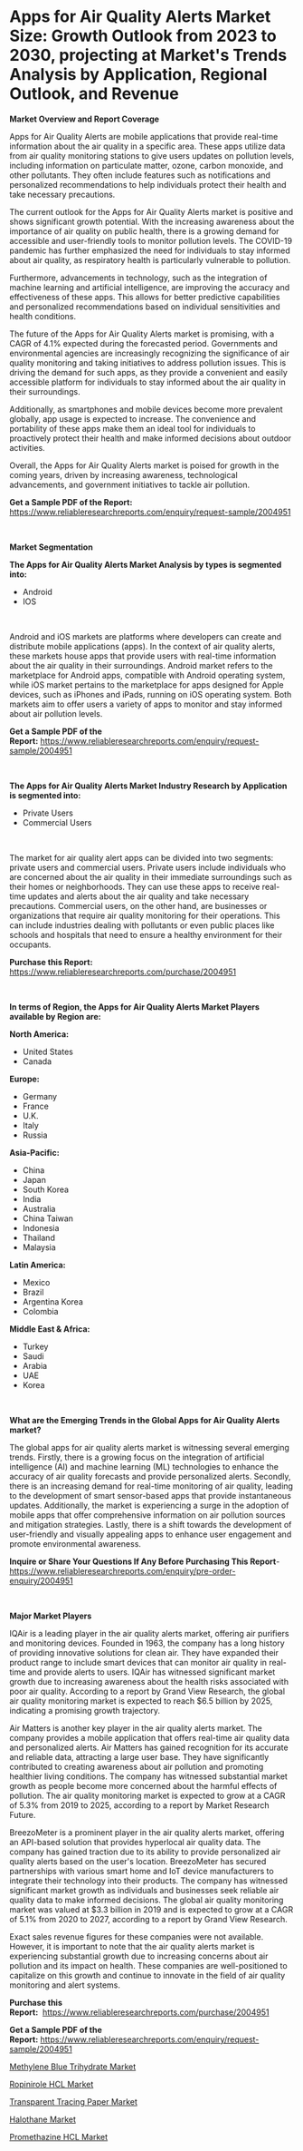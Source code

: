 <p><h1>Apps for Air Quality Alerts Market Size: Growth Outlook from 2023 to 2030, projecting at Market's Trends Analysis by Application, Regional Outlook, and Revenue</h1></p><p><strong>Market Overview and Report Coverage</strong></p>
<p><p>Apps for Air Quality Alerts are mobile applications that provide real-time information about the air quality in a specific area. These apps utilize data from air quality monitoring stations to give users updates on pollution levels, including information on particulate matter, ozone, carbon monoxide, and other pollutants. They often include features such as notifications and personalized recommendations to help individuals protect their health and take necessary precautions.</p><p>The current outlook for the Apps for Air Quality Alerts market is positive and shows significant growth potential. With the increasing awareness about the importance of air quality on public health, there is a growing demand for accessible and user-friendly tools to monitor pollution levels. The COVID-19 pandemic has further emphasized the need for individuals to stay informed about air quality, as respiratory health is particularly vulnerable to pollution.</p><p>Furthermore, advancements in technology, such as the integration of machine learning and artificial intelligence, are improving the accuracy and effectiveness of these apps. This allows for better predictive capabilities and personalized recommendations based on individual sensitivities and health conditions.</p><p>The future of the Apps for Air Quality Alerts market is promising, with a CAGR of 4.1% expected during the forecasted period. Governments and environmental agencies are increasingly recognizing the significance of air quality monitoring and taking initiatives to address pollution issues. This is driving the demand for such apps, as they provide a convenient and easily accessible platform for individuals to stay informed about the air quality in their surroundings.</p><p>Additionally, as smartphones and mobile devices become more prevalent globally, app usage is expected to increase. The convenience and portability of these apps make them an ideal tool for individuals to proactively protect their health and make informed decisions about outdoor activities.</p><p>Overall, the Apps for Air Quality Alerts market is poised for growth in the coming years, driven by increasing awareness, technological advancements, and government initiatives to tackle air pollution.</p></p>
<p><strong>Get a Sample PDF of the Report:</strong> <a href="https://www.reliableresearchreports.com/enquiry/request-sample/2004951">https://www.reliableresearchreports.com/enquiry/request-sample/2004951</a></p>
<p>&nbsp;</p>
<p><strong>Market Segmentation</strong></p>
<p><strong>The Apps for Air Quality Alerts Market Analysis by types is segmented into:</strong></p>
<p><ul><li>Android</li><li>IOS</li></ul></p>
<p>&nbsp;</p>
<p><p>Android and iOS markets are platforms where developers can create and distribute mobile applications (apps). In the context of air quality alerts, these markets house apps that provide users with real-time information about the air quality in their surroundings. Android market refers to the marketplace for Android apps, compatible with Android operating system, while iOS market pertains to the marketplace for apps designed for Apple devices, such as iPhones and iPads, running on iOS operating system. Both markets aim to offer users a variety of apps to monitor and stay informed about air pollution levels.</p></p>
<p><strong>Get a Sample PDF of the Report:</strong>&nbsp;<a href="https://www.reliableresearchreports.com/enquiry/request-sample/2004951">https://www.reliableresearchreports.com/enquiry/request-sample/2004951</a></p>
<p>&nbsp;</p>
<p><strong>The Apps for Air Quality Alerts Market Industry Research by Application is segmented into:</strong></p>
<p><ul><li>Private Users</li><li>Commercial Users</li></ul></p>
<p>&nbsp;</p>
<p><p>The market for air quality alert apps can be divided into two segments: private users and commercial users. Private users include individuals who are concerned about the air quality in their immediate surroundings such as their homes or neighborhoods. They can use these apps to receive real-time updates and alerts about the air quality and take necessary precautions. Commercial users, on the other hand, are businesses or organizations that require air quality monitoring for their operations. This can include industries dealing with pollutants or even public places like schools and hospitals that need to ensure a healthy environment for their occupants.</p></p>
<p><strong>Purchase this Report:</strong>&nbsp; <a href="https://www.reliableresearchreports.com/purchase/2004951">https://www.reliableresearchreports.com/purchase/2004951</a></p>
<p>&nbsp;</p>
<p><strong>In terms of Region, the Apps for Air Quality Alerts Market Players available by Region are:</strong></p>
<p>
    <p> <strong> North America: </strong>
        <ul>
            <li>United States</li>
            <li>Canada</li>
        </ul>
        </p> 
    <p> <strong> Europe: </strong>
        <ul>
            <li>Germany</li>
            <li>France</li>
            <li>U.K.</li>
            <li>Italy</li>
            <li>Russia</li>
        </ul>
        </p> 
    <p> <strong> Asia-Pacific: </strong>
        <ul>
            <li>China</li>
            <li>Japan</li>
            <li>South Korea</li>
            <li>India</li>
            <li>Australia</li>
            <li>China Taiwan</li>
            <li>Indonesia</li>
            <li>Thailand</li>
            <li>Malaysia</li>
        </ul>
        </p> 
    <p> <strong> Latin America: </strong>
        <ul>
            <li>Mexico</li>
            <li>Brazil</li>
            <li>Argentina Korea</li>
            <li>Colombia</li>
        </ul>
        </p> 
    <p> <strong> Middle East & Africa: </strong>
        <ul>
            <li>Turkey</li>
            <li>Saudi</li>
            <li>Arabia</li>
            <li>UAE</li>
            <li>Korea</li>
        </ul>
    </p>
    </p>
<p>&nbsp;</p>
<p><strong>What are the Emerging Trends in the Global Apps for Air Quality Alerts market?</strong></p>
<p><p>The global apps for air quality alerts market is witnessing several emerging trends. Firstly, there is a growing focus on the integration of artificial intelligence (AI) and machine learning (ML) technologies to enhance the accuracy of air quality forecasts and provide personalized alerts. Secondly, there is an increasing demand for real-time monitoring of air quality, leading to the development of smart sensor-based apps that provide instantaneous updates. Additionally, the market is experiencing a surge in the adoption of mobile apps that offer comprehensive information on air pollution sources and mitigation strategies. Lastly, there is a shift towards the development of user-friendly and visually appealing apps to enhance user engagement and promote environmental awareness.</p></p>
<p><strong>Inquire or Share Your Questions If Any Before Purchasing This Report</strong>- <a href="https://www.reliableresearchreports.com/enquiry/pre-order-enquiry/2004951">https://www.reliableresearchreports.com/enquiry/pre-order-enquiry/2004951</a></p>
<p>&nbsp;</p>
<p><strong>Major Market Players</strong></p>
<p><p>IQAir is a leading player in the air quality alerts market, offering air purifiers and monitoring devices. Founded in 1963, the company has a long history of providing innovative solutions for clean air. They have expanded their product range to include smart devices that can monitor air quality in real-time and provide alerts to users. IQAir has witnessed significant market growth due to increasing awareness about the health risks associated with poor air quality. According to a report by Grand View Research, the global air quality monitoring market is expected to reach $6.5 billion by 2025, indicating a promising growth trajectory.</p><p>Air Matters is another key player in the air quality alerts market. The company provides a mobile application that offers real-time air quality data and personalized alerts. Air Matters has gained recognition for its accurate and reliable data, attracting a large user base. They have significantly contributed to creating awareness about air pollution and promoting healthier living conditions. The company has witnessed substantial market growth as people become more concerned about the harmful effects of pollution. The air quality monitoring market is expected to grow at a CAGR of 5.3% from 2019 to 2025, according to a report by Market Research Future.</p><p>BreezoMeter is a prominent player in the air quality alerts market, offering an API-based solution that provides hyperlocal air quality data. The company has gained traction due to its ability to provide personalized air quality alerts based on the user's location. BreezoMeter has secured partnerships with various smart home and IoT device manufacturers to integrate their technology into their products. The company has witnessed significant market growth as individuals and businesses seek reliable air quality data to make informed decisions. The global air quality monitoring market was valued at $3.3 billion in 2019 and is expected to grow at a CAGR of 5.1% from 2020 to 2027, according to a report by Grand View Research.</p><p>Exact sales revenue figures for these companies were not available. However, it is important to note that the air quality alerts market is experiencing substantial growth due to increasing concerns about air pollution and its impact on health. These companies are well-positioned to capitalize on this growth and continue to innovate in the field of air quality monitoring and alert systems.</p></p>
<p><strong>Purchase this Report:</strong>&nbsp;&nbsp;<a href="https://www.reliableresearchreports.com/purchase/2004951">https://www.reliableresearchreports.com/purchase/2004951</a></p>
<p></p>
<p><strong>Get a Sample PDF of the Report:</strong>&nbsp;<a href="https://www.reliableresearchreports.com/enquiry/request-sample/2004951">https://www.reliableresearchreports.com/enquiry/request-sample/2004951</a></p>
<p><p><a href="https://medium.com/@noewwade60/methylene-blue-trihydrate-market-size-reveals-the-best-marketing-channels-in-global-industry-96c8f05e7c2d">Methylene Blue Trihydrate Market</a></p><p><a href="https://medium.com/@wadeodinnn745/ropinirole-hcl-market-share-evolution-and-market-growth-trends-2023-2030-7874d5f7729a">Ropinirole HCL Market</a></p><p><a href="https://medium.com/@allelee654/transparent-tracing-paper-market-size-market-outlook-and-market-forecast-2023-to-2030-ea9bb6ab8ff2">Transparent Tracing Paper Market</a></p><p><a href="https://medium.com/@ziansann43365/halothane-market-trends-forecast-and-competitive-analysis-to-2030-d6aa03652496">Halothane Market</a></p><p><a href="https://medium.com/@kiannoel89776554/promethazine-hcl-market-outlook-industry-overview-and-forecast-2023-to-2030-1e2efdb90700">Promethazine HCL Market</a></p></p>